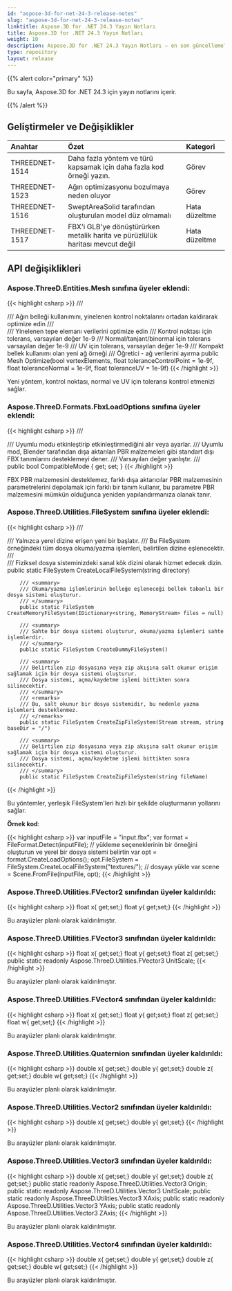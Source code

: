 ```yaml
---
id: "aspose-3d-for-net-24-3-release-notes"
slug: "aspose-3d-for-net-24-3-release-notes"
linktitle: Aspose.3D for .NET 24.3 Yayın Notları
title: Aspose.3D for .NET 24.3 Yayın Notları
weight: 10
description: Aspose.3D for .NET 24.3 Yayın Notları – en son güncellemeler ve düzeltmeler.
type: repository
layout: release
---
```


{{% alert color="primary" %}}

Bu sayfa, Aspose.3D for .NET 24.3 için yayın notlarını içerir.

{{% /alert %}}
## **Geliştirmeler ve Değişiklikler**

|**Anahtar**|**Özet**|**Kategori**|
| :- | :- | :- |
| THREEDNET-1514 | Daha fazla yöntem ve türü kapsamak için daha fazla kod örneği yazın. | Görev |
| THREEDNET-1523 | Ağın optimizasyonu bozulmaya neden oluyor | Görev |
| THREEDNET-1516 | SweptAreaSolid tarafından oluşturulan model düz olmamalı | Hata düzeltme |
| THREEDNET-1517 | FBX'i GLB'ye dönüştürürken metalik harita ve pürüzlülük haritası mevcut değil | Hata düzeltme |


## API değişiklikleri ##


### **Aspose.ThreeD.Entities.Mesh** sınıfına üyeler eklendi:

{{< highlight csharp >}}
        /// <summary>
        /// Ağın belleği kullanımını, yinelenen kontrol noktalarını ortadan kaldırarak optimize edin
        /// </summary>
        /// <param name="vertexElements">Yinelenen tepe elemanı verilerini optimize edin</param>
        /// <param name="toleranceControlPoint">Kontrol noktası için tolerans, varsayılan değer 1e-9</param>
        /// <param name="toleranceNormal">Normal/tanjant/binormal için tolerans varsayılan değer 1e-9</param>
        /// <param name="toleranceUV">UV için tolerans, varsayılan değer 1e-9</param>
        /// <returns>Kompakt bellek kullanımı olan yeni ağ örneği</returns>
        /// <seealso href="https://products.aspose.com/3d/tutorial/deduplicate-mesh-data">Öğretici - ağ verilerini ayırma</seealso>
        public Mesh Optimize(bool vertexElements, float toleranceControlPoint = 1e-9f, float toleranceNormal = 1e-9f, float toleranceUV = 1e-9f)
{{< /highlight >}}

Yeni yöntem, kontrol noktası, normal ve UV için toleransı kontrol etmenizi sağlar.


### **Aspose.ThreeD.Formats.FbxLoadOptions** sınıfına üyeler eklendi:


{{< highlight csharp >}}
        /// <summary>
        /// Uyumlu modu etkinleştirip etkinleştirmediğini alır veya ayarlar.
        /// Uyumlu mod, Blender tarafından dışa aktarılan PBR malzemeleri gibi standart dışı FBX tanımlarını desteklemeyi dener.
        /// Varsayılan değer yanlıştır.
        /// </summary>
        public bool CompatibleMode { get; set; }
{{< /highlight >}}

FBX PBR malzemesini desteklemez, farklı dışa aktarıcılar PBR malzemesinin parametrelerini depolamak için farklı bir tanım kullanır, bu parametre PBR malzemesini mümkün olduğunca yeniden yapılandırmanıza olanak tanır.

### **Aspose.ThreeD.Utilities.FileSystem** sınıfına üyeler eklendi:

{{< highlight csharp >}}
        /// <summary>
        /// Yalnızca yerel dizine erişen yeni bir <see cref="FileSystem"/> başlatır.
        /// Bu FileSystem örneğindeki tüm dosya okuma/yazma işlemleri, belirtilen dizine eşlenecektir.
        /// </summary>
        /// <param name="directory">Fiziksel dosya sisteminizdeki sanal kök dizini olarak hizmet edecek dizin.</param>
        public static FileSystem CreateLocalFileSystem(string directory)

        /// <summary>
        /// Okuma/yazma işlemlerinin belleğe eşleneceği bellek tabanlı bir dosya sistemi oluşturur.
        /// </summary>
        public static FileSystem CreateMemoryFileSystem(IDictionary<string, MemoryStream> files = null)

        /// <summary>
        /// Sahte bir dosya sistemi oluşturur, okuma/yazma işlemleri sahte işlemlerdir.
        /// </summary>
        public static FileSystem CreateDummyFileSystem()

        /// <summary>
        /// Belirtilen zip dosyasına veya zip akışına salt okunur erişim sağlamak için bir dosya sistemi oluşturur.
        /// Dosya sistemi, açma/kaydetme işlemi bittikten sonra silinecektir.
        /// </summary>
        /// <remarks>
        /// Bu, salt okunur bir dosya sistemidir, bu nedenle yazma işlemleri desteklenmez.
        /// </remarks>
        public static FileSystem CreateZipFileSystem(Stream stream, string baseDir = "/")

        /// <summary>
        /// Belirtilen zip dosyasına veya zip akışına salt okunur erişim sağlamak için bir dosya sistemi oluşturur.
        /// Dosya sistemi, açma/kaydetme işlemi bittikten sonra silinecektir.
        /// </summary>
        public static FileSystem CreateZipFileSystem(string fileName)

{{< /highlight >}}


Bu yöntemler, yerleşik FileSystem'leri hızlı bir şekilde oluşturmanın yollarını sağlar.

**Örnek kod**:

{{< highlight csharp >}}
    var inputFile = "input.fbx";
    var format = FileFormat.Detect(inputFile);
    // yükleme seçeneklerinin bir örneğini oluşturun ve yerel bir dosya sistemi belirtin
    var opt = format.CreateLoadOptions();
    opt.FileSystem = FileSystem.CreateLocalFileSystem("textures/");
    // dosyayı yükle
    var scene = Scene.FromFile(inputFile, opt);
{{< /highlight >}}


### **Aspose.ThreeD.Utilities.FVector2** sınıfından üyeler kaldırıldı:

{{< highlight csharp >}}
        float x{ get;set;}
        float y{ get;set;}
{{< /highlight >}}

Bu arayüzler planlı olarak kaldırılmıştır.


### **Aspose.ThreeD.Utilities.FVector3** sınıfından üyeler kaldırıldı:

{{< highlight csharp >}}
        float x{ get;set;}
        float y{ get;set;}
        float z{ get;set;}
        public static readonly Aspose.ThreeD.Utilities.FVector3 UnitScale;
{{< /highlight >}}

Bu arayüzler planlı olarak kaldırılmıştır.


### **Aspose.ThreeD.Utilities.FVector4** sınıfından üyeler kaldırıldı:

{{< highlight csharp >}}
        float x{ get;set;}
        float y{ get;set;}
        float z{ get;set;}
        float w{ get;set;}
{{< /highlight >}}

Bu arayüzler planlı olarak kaldırılmıştır.


### **Aspose.ThreeD.Utilities.Quaternion** sınıfından üyeler kaldırıldı:

{{< highlight csharp >}}
        double x{ get;set;}
        double y{ get;set;}
        double z{ get;set;}
        double w{ get;set;}
{{< /highlight >}}

Bu arayüzler planlı olarak kaldırılmıştır.


### **Aspose.ThreeD.Utilities.Vector2** sınıfından üyeler kaldırıldı:

{{< highlight csharp >}}
        double x{ get;set;}
        double y{ get;set;}
{{< /highlight >}}

Bu arayüzler planlı olarak kaldırılmıştır.


### **Aspose.ThreeD.Utilities.Vector3** sınıfından üyeler kaldırıldı:

{{< highlight csharp >}}
        double x{ get;set;}
        double y{ get;set;}
        double z{ get;set;}
        public static readonly Aspose.ThreeD.Utilities.Vector3 Origin;
        public static readonly Aspose.ThreeD.Utilities.Vector3 UnitScale;
        public static readonly Aspose.ThreeD.Utilities.Vector3 XAxis;
        public static readonly Aspose.ThreeD.Utilities.Vector3 YAxis;
        public static readonly Aspose.ThreeD.Utilities.Vector3 ZAxis;
{{< /highlight >}}

Bu arayüzler planlı olarak kaldırılmıştır.


### **Aspose.ThreeD.Utilities.Vector4** sınıfından üyeler kaldırıldı:

{{< highlight csharp >}}
        double x{ get;set;}
        double y{ get;set;}
        double z{ get;set;}
        double w{ get;set;}
{{< /highlight >}}

Bu arayüzler planlı olarak kaldırılmıştır.